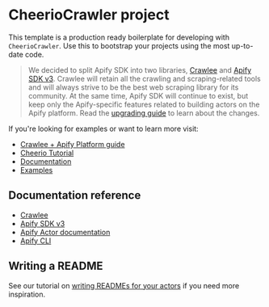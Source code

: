 # CheerioCrawler project

This template is a production ready boilerplate for developing with `CheerioCrawler`.
Use this to bootstrap your projects using the most up-to-date code.

> We decided to split Apify SDK into two libraries, [Crawlee](https://crawlee.dev) and [Apify SDK v3](https://sdk.apify.com). Crawlee will retain all the crawling and scraping-related tools and will always strive to be the best web scraping library for its community. At the same time, Apify SDK will continue to exist, but keep only the Apify-specific features related to building actors on the Apify platform. Read the [upgrading guide](https://sdk.apify.com/docs/upgrading/upgrading-to-v3) to learn about the changes.

If you're looking for examples or want to learn more visit:

-   [Crawlee + Apify Platform guide](https://crawlee.dev/docs/guides/apify-platform)
-   [Cheerio Tutorial](https://crawlee.dev/docs/guides/cheerio-crawler-guide)
-   [Documentation](https://crawlee.dev/api/cheerio-crawler/class/CheerioCrawler)
-   [Examples](https://crawlee.dev/docs/examples/cheerio-crawler)

## Documentation reference

-   [Crawlee](https://crawlee.dev)
-   [Apify SDK v3](https://sdk.apify.com)
-   [Apify Actor documentation](https://docs.apify.com/actor)
-   [Apify CLI](https://docs.apify.com/cli)

## Writing a README

See our tutorial on [writing READMEs for your actors](https://help.apify.com/en/articles/2912548-how-to-write-great-readme-for-your-actors) if you need more inspiration.
